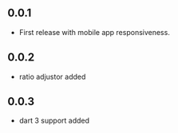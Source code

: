 ## 0.0.1

- First release with mobile app responsiveness.

## 0.0.2

- ratio adjustor added

## 0.0.3

- dart 3 support added
